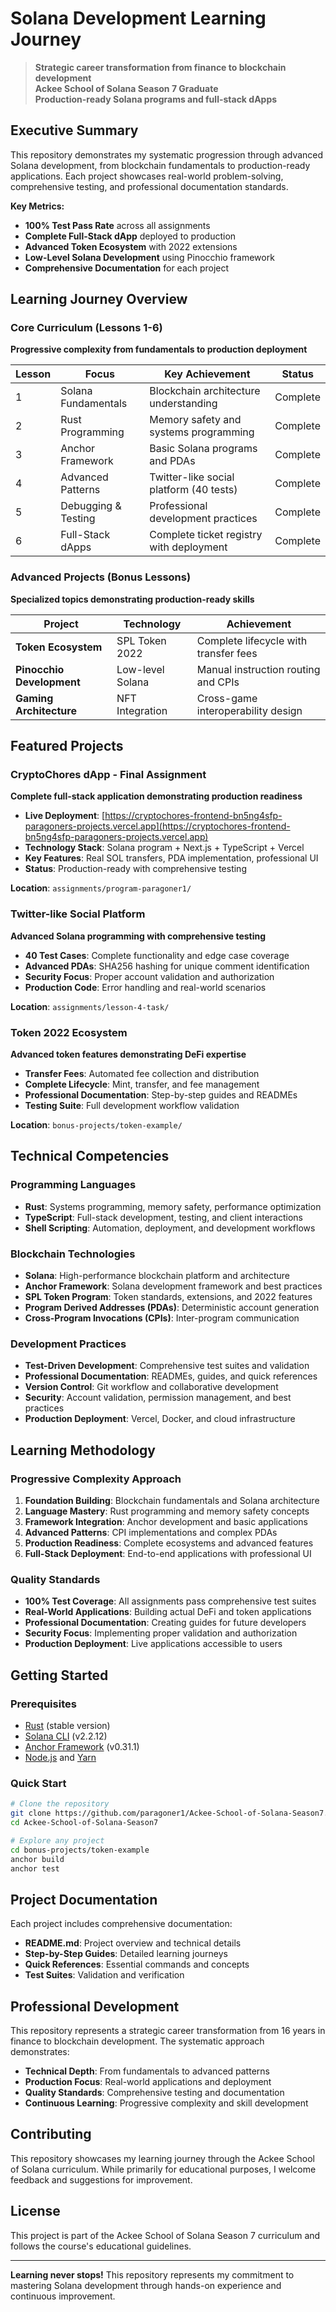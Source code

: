 # Solana Development Learning Journey

> **Strategic career transformation from finance to blockchain development**  
> **Ackee School of Solana Season 7 Graduate**  
> **Production-ready Solana programs and full-stack dApps**

## Executive Summary

This repository demonstrates my systematic progression through advanced Solana development, from blockchain fundamentals to production-ready applications. Each project showcases real-world problem-solving, comprehensive testing, and professional documentation standards.

**Key Metrics:**
- **100% Test Pass Rate** across all assignments
- **Complete Full-Stack dApp** deployed to production
- **Advanced Token Ecosystem** with 2022 extensions
- **Low-Level Solana Development** using Pinocchio framework
- **Comprehensive Documentation** for each project

## Learning Journey Overview

### Core Curriculum (Lessons 1-6)
**Progressive complexity from fundamentals to production deployment**

| Lesson | Focus | Key Achievement | Status |
|--------|-------|-----------------|--------|
| 1 | Solana Fundamentals | Blockchain architecture understanding | Complete |
| 2 | Rust Programming | Memory safety and systems programming | Complete |
| 3 | Anchor Framework | Basic Solana programs and PDAs | Complete |
| 4 | Advanced Patterns | Twitter-like social platform (40 tests) | Complete |
| 5 | Debugging & Testing | Professional development practices | Complete |
| 6 | Full-Stack dApps | Complete ticket registry with deployment | Complete |

### Advanced Projects (Bonus Lessons)
**Specialized topics demonstrating production-ready skills**

| Project | Technology | Achievement |
|---------|------------|-------------|
| **Token Ecosystem** | SPL Token 2022 | Complete lifecycle with transfer fees |
| **Pinocchio Development** | Low-level Solana | Manual instruction routing and CPIs |
| **Gaming Architecture** | NFT Integration | Cross-game interoperability design |

## Featured Projects

### CryptoChores dApp - Final Assignment
**Complete full-stack application demonstrating production readiness**

- **Live Deployment**: [https://cryptochores-frontend-bn5ng4sfp-paragoners-projects.vercel.app](https://cryptochores-frontend-bn5ng4sfp-paragoners-projects.vercel.app)
- **Technology Stack**: Solana program + Next.js + TypeScript + Vercel
- **Key Features**: Real SOL transfers, PDA implementation, professional UI
- **Status**: Production-ready with comprehensive testing

**Location**: `assignments/program-paragoner1/`

### Twitter-like Social Platform
**Advanced Solana programming with comprehensive testing**

- **40 Test Cases**: Complete functionality and edge case coverage
- **Advanced PDAs**: SHA256 hashing for unique comment identification
- **Security Focus**: Proper account validation and authorization
- **Production Code**: Error handling and real-world scenarios

**Location**: `assignments/lesson-4-task/`

### Token 2022 Ecosystem
**Advanced token features demonstrating DeFi expertise**

- **Transfer Fees**: Automated fee collection and distribution
- **Complete Lifecycle**: Mint, transfer, and fee management
- **Professional Documentation**: Step-by-step guides and READMEs
- **Testing Suite**: Full development workflow validation

**Location**: `bonus-projects/token-example/`

## Technical Competencies

### Programming Languages
- **Rust**: Systems programming, memory safety, performance optimization
- **TypeScript**: Full-stack development, testing, and client interactions
- **Shell Scripting**: Automation, deployment, and development workflows

### Blockchain Technologies
- **Solana**: High-performance blockchain platform and architecture
- **Anchor Framework**: Solana development framework and best practices
- **SPL Token Program**: Token standards, extensions, and 2022 features
- **Program Derived Addresses (PDAs)**: Deterministic account generation
- **Cross-Program Invocations (CPIs)**: Inter-program communication

### Development Practices
- **Test-Driven Development**: Comprehensive test suites and validation
- **Professional Documentation**: READMEs, guides, and quick references
- **Version Control**: Git workflow and collaborative development
- **Security**: Account validation, permission management, and best practices
- **Production Deployment**: Vercel, Docker, and cloud infrastructure

## Learning Methodology

### Progressive Complexity Approach
1. **Foundation Building**: Blockchain fundamentals and Solana architecture
2. **Language Mastery**: Rust programming and memory safety concepts
3. **Framework Integration**: Anchor development and basic applications
4. **Advanced Patterns**: CPI implementations and complex PDAs
5. **Production Readiness**: Complete ecosystems and advanced features
6. **Full-Stack Deployment**: End-to-end applications with professional UI

### Quality Standards
- **100% Test Coverage**: All assignments pass comprehensive test suites
- **Real-World Applications**: Building actual DeFi and token applications
- **Professional Documentation**: Creating guides for future developers
- **Security Focus**: Implementing proper validation and authorization
- **Production Deployment**: Live applications accessible to users

## Getting Started

### Prerequisites
- [Rust](https://www.rust-lang.org/tools/install) (stable version)
- [Solana CLI](https://docs.solana.com/cli/install-solana-cli-tools) (v2.2.12)
- [Anchor Framework](https://www.anchor-lang.com/docs/installation) (v0.31.1)
- [Node.js](https://nodejs.org/) and [Yarn](https://yarnpkg.com/)

### Quick Start
```bash
# Clone the repository
git clone https://github.com/paragoner1/Ackee-School-of-Solana-Season7.git
cd Ackee-School-of-Solana-Season7

# Explore any project
cd bonus-projects/token-example
anchor build
anchor test
```

## Project Documentation

Each project includes comprehensive documentation:
- **README.md**: Project overview and technical details
- **Step-by-Step Guides**: Detailed learning journeys
- **Quick References**: Essential commands and concepts
- **Test Suites**: Validation and verification

## Professional Development

This repository represents a strategic career transformation from 16 years in finance to blockchain development. The systematic approach demonstrates:

- **Technical Depth**: From fundamentals to advanced patterns
- **Production Focus**: Real-world applications and deployment
- **Quality Standards**: Comprehensive testing and documentation
- **Continuous Learning**: Progressive complexity and skill development

## Contributing

This repository showcases my learning journey through the Ackee School of Solana curriculum. While primarily for educational purposes, I welcome feedback and suggestions for improvement.

## License

This project is part of the Ackee School of Solana Season 7 curriculum and follows the course's educational guidelines.

---

**Learning never stops!** This repository represents my commitment to mastering Solana development through hands-on experience and continuous improvement.
